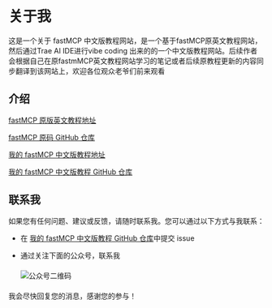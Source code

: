 # 关于我

这是一个关于 fastMCP 中文版教程网站，是一个基于fastMCP原英文教程网站，然后通过Trae AI IDE进行vibe coding 出来的的一个中文版教程网站。后续作者会根据自己在原fastmMCP英文教程网站学习的笔记或者后续原教程更新的内容同步翻译到该网站上，欢迎各位观众老爷们前来观看

## 介绍

[fastMCP 原版英文教程地址](https://gofastmcp.com/getting-started/welcome)

[fastMCP 原码 GitHub 仓库](https://github.com/jlowin/fastmcp)

[我的 fastMCP 中文版教程地址](https://fastmcp-tutorial.netlify.app/)

[我的 fastMCP 中文版教程 GitHub 仓库](https://github.com/chenrongjian/fastmcp-tutorial)

## 联系我

如果您有任何问题、建议或反馈，请随时联系我。您可以通过以下方式与我联系：

- 在 [我的 fastMCP 中文版教程 GitHub 仓库](https://github.com/chenrongjian/fastmcp-tutorial)中提交 issue
- 通过关注下面的公众号，联系我

  <div style="text-align: left; margin: 20px 0;">
    <img src="/gzh.jpg" alt="公众号二维码" style="max-width: 200px; height: auto;" />
  </div>

我会尽快回复您的消息，感谢您的参与！
  
